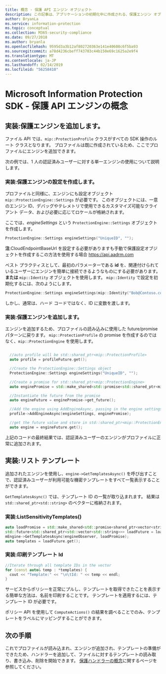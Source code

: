 ```yaml
---
title: 概念 - 保護 API エンジン オブジェクト
description: この記事は、アプリケーションの初期化中に作成される、保護エンジン オブジェクトに関する概念を理解するのに役立ちます。
author: BryanLa
ms.service: information-protection
ms.topic: conceptual
ms.collection: M365-security-compliance
ms.date: 09/27/2018
ms.author: bryanla
ms.openlocfilehash: 9595d3a3b12af802720363e141e40608c6f5ba93
ms.sourcegitcommit: a78d4236cbeff743703c44b150e69c1625a2e9f4
ms.translationtype: MT
ms.contentlocale: ja-JP
ms.lasthandoff: 02/14/2019
ms.locfileid: "56258410"
---
```

# <a name="microsoft-information-protection-sdk---protection-api-engine-concepts"></a>Microsoft Information Protection SDK - 保護 API エンジンの概念

## <a name="implementation-add-a-protection-engine"></a>実装:保護エンジンを追加します。

ファイル API では、`mip::ProtectionProfile` クラスがすべての SDK 操作のルート クラスとなります。 プロファイルは既に作成されているため、ここでプロファイルにエンジンを追加できます。

次の例では、1 人の認証済みユーザーに対する単一エンジンの使用について説明します。

### <a name="implementation-create-protection-engine-settings"></a>実装:保護エンジンの設定を作成します。

プロファイルと同様に、エンジンにも設定オブジェクト `mip::ProtectionEngine::Settings` が必要です。 このオブジェクトには、一意のエンジン ID、デバッグやテレメトリで使用できるカスタマイズ可能なクライアント データ、および必要に応じてロケールが格納されます。

ここでは、*engineSettings* という `ProtectionEngine::Settings` オブジェクトを作成します。 

```cpp
ProtectionEngine::Settings engineSettings("UniqueID", "");
```

**注**:CloudEndpointBaseUrl を設定する必要がありますも手動で保護設定オブジェクトを作成するこの方法を使用する場合 https://api.aadrm.com

ベスト プラクティスとして、最初のパラメーターである **id** を、関連付けられているユーザーにエンジンを簡単に接続できるようなものにする必要があります。**または** `mip::Identity` オブジェクトを使用します。 `mip::Identity` で設定を初期化するには、次のようにします。

```cpp
ProtectionEngine::Settings engineSettings(mip::Identity("Bob@Contoso.com", "");
```

しかし、通常は、ハード コードではなく、ID に変数を渡します。

### <a name="implementation-add-the-protection-engine"></a>実装:保護エンジンを追加します。

エンジンを追加するため、プロファイルの読み込みに使用した future/promise パターンに戻ります。 `mip::ProtectionProfile` の promise を作成するのではなく、`mip::ProtectionEngine` を使用します。

```cpp

  //auto profile will be std::shared_ptr<mip::ProtectionProfile>
  auto profile = profileFuture.get();

  //Create the ProtectionEngine::Settings object
  ProtectionEngine::Settings engineSettings("UniqueID", "");

  //Create a promise for std::shared_ptr<mip::ProtectionEngine>
  auto enginePromise = std::make_shared<std::promise<std::shared_ptr<mip::ProtectionEngine>>>();

  //Instantiate the future from the promise
  auto engineFuture = enginePromise->get_future();

  //Add the engine using AddEngineAsync, passing in the engine settings and the promise
  profile->AddEngineAsync(engineSettings, enginePromise);

  //get the future value and store in std::shared_ptr<mip::ProtectionEngine>
  auto engine = engineFuture.get();
```

上記のコードの最終結果では、認証済みユーザーのエンジンがプロファイルに正常に追加されます。

## <a name="implementation-list-templates"></a>実装:リスト テンプレート

追加されたエンジンを使用し、`engine->GetTemplatesAsync()` を呼び出すことで、認証済みユーザーが利用可能な機密テンプレートをすべて一覧表示することができます。 

`GetTemplatesAsync()` では、テンプレート ID の一覧が取り込まれます。 結果は `std::shared_ptr<std::string>` のベクターに格納されます。

### <a name="implementation-listsensitivitytemplates"></a>実装:ListSensitivityTemplates()

```cpp
auto loadPromise = std::make_shared<std::promise<shared_ptr<vector<string>>>>();
std::future<std::shared_ptr<std::vector<std::string>>> loadFuture = loadPromise->get_future();
mEngine->GetTemplatesAsync(engineObserver, loadPromise);
auto templates = loadFuture.get();
```

### <a name="implementation-print-the-template-ids"></a>実装:印刷テンプレート Id

```cpp
//Iterate through all template IDs in the vector
for (const auto& temp : *templates) {
  cout << "Template:" << "\n\tId: " << temp << endl;
}
```

サービスからポリシーを正常にプルし、テンプレートを取得できたことを表示する簡単な方法は、名前を印刷することです。 テンプレートを適用するには、テンプレート ID が必要です。

ポリシー API を使用して `ComputeActions()` の結果を調べることでのみ、テンプレートをラベルにマッピングすることができます。

## <a name="next-steps"></a>次の手順

これでプロファイルが読み込まれ、エンジンが追加され、テンプレートの準備ができたため、ハンドラーを追加して、ファイルに対するテンプレートの読み取り、書き込み、削除を開始できます。 [保護ハンドラーの概念](concept-handler-protection-cpp.md)に関するページを参照してください。
